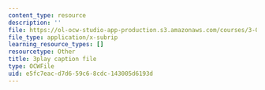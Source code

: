 ```yaml
---
content_type: resource
description: ''
file: https://ol-ocw-studio-app-production.s3.amazonaws.com/courses/3-091sc-introduction-to-solid-state-chemistry-fall-2010/e5fc7eacd7d659c68cdc143005d6193d_vPQ9a_xIqRg.vtt
file_type: application/x-subrip
learning_resource_types: []
resourcetype: Other
title: 3play caption file
type: OCWFile
uid: e5fc7eac-d7d6-59c6-8cdc-143005d6193d
---
```

